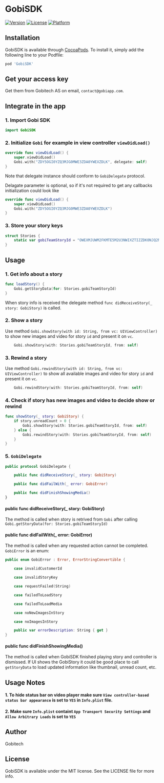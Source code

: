 # GobiSDK

[![Version](https://img.shields.io/cocoapods/v/GobiSDK.svg?style=flat)](https://cocoapods.org/pods/GobiSDK)
[![License](https://img.shields.io/cocoapods/l/GobiSDK.svg?style=flat)](https://cocoapods.org/pods/GobiSDK)
[![Platform](https://img.shields.io/cocoapods/p/GobiSDK.svg?style=flat)](https://cocoapods.org/pods/GobiSDK)

## Installation

GobiSDK is available through [CocoaPods](https://cocoapods.org). To install
it, simply add the following line to your Podfile:

```ruby
pod 'GobiSDK'
```

## Get your access key

Get them from Gobitech AS on email, `contact@gobiapp.com`.

## Integrate in the app

### 1. Import Gobi SDK

```swift
import GobiSDK
```

### 2. Initialize `Gobi` for example in view controller `viewDidLoad()`

```swift
override func viewDidLoad() {
    super.viewDidLoad()
    Gobi.with("ZDY5OGI0YZQ3MJG0MWE3ZDA0YWEXZDLK", delegate: self)
}
```

Note that delegate instance should conform to `GobiDelegate` protocol.

Delagate parameter is optional, so if it's not required to get any callbacks initialization could look like

```swift
override func viewDidLoad() {
    super.viewDidLoad()
    Gobi.with("ZDY5OGI0YZQ3MJG0MWE3ZDA0YWEXZDLK")
}
```

### 3. Store your story keys

```swift
struct Stories {
    static var gobiTeamStoryId = "OWEXMJUWM2FKMTE5M2U3NWIXZTIZZDK0NJQ2NJUYNZRKOGZHNZM1ZJFINWVHMJBK"
}
```

## Usage
### 1. Get info about a story

```swift
func loadStory() {
    Gobi.getStoryData(for: Stories.gobiTeamStoryId)
}
```

When story info is received the delegate method `func didReceiveStory(_ story: GobiStory)` is called.

### 2. Show a story

Use method `Gobi.showStory(with id: String, from vc: UIViewController)` to show new images and video for story `id` and present it on `vc`.

```swift
    Gobi.showStory(with: Stories.gobiTeamStoryId, from: self)
```

### 3. Rewind a story

Use method `Gobi.rewindStory(with id: String, from vc: UIViewController)` to show all available images and video for story `id` and present it on `vc`.

```swift
    Gobi.rewindStory(with: Stories.gobiTeamStoryId, from: self)
```

### 4. Check if story has new images and video to decide show or rewind

```swift
func showStory(_ story: GobiStory) {
    if story.unreadCount > 0 {
        Gobi.showStory(with: Stories.gobiTeamStoryId, from: self)
    } else {
        Gobi.rewindStory(with: Stories.gobiTeamStoryId, from: self)
    }
}
```

### 5. `GobiDelegate`

```swift
public protocol GobiDelegate {

    public func didReceiveStory(_ story: GobiStory)

    public func didFailWith(_ error: GobiError)

    public func didFinishShowingMedia()
}
```

#### public func didReceiveStory(_ story: GobiStory)

The method is called when story is retrived from `Gobi` after calling `Gobi.getStoryData(for: Stories.gobiTeamStoryId)`

#### public func didFailWith(_ error: GobiError)

The method is called when any requested action cannot be completed. `GobiError` is an enum:

```swift
public enum GobiError : Error, ErrorStringConvertible {

    case invalidCustomerId

    case invalidStoryKey

    case requestFailed(String)

    case failedToLoadStory

    case failedToLoadMedia

    case noNewImagesInStory

    case noImagesInStory

    public var errorDescription: String { get }
}
```

#### public func didFinishShowingMedia()

The method is called when GobiSDK finished playing story and controller is dismissed. If UI shows the GobiStory it could be good place to call `getStoryData` to load updated information like thumbnail, unread count, etc.

## Usage Notes

#### 1. To hide status bar on video player make sure `View controller-based status bar appearance` is set to `YES` in `Info.plist` file.

#### 2. Make sure `Info.plist` containt `App Transport Security Settings` and `Allow Arbitrary Loads` is set to `YES`

## Author

Gobitech

## License

GobiSDK is available under the MIT license. See the LICENSE file for more info.
